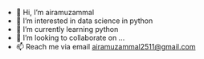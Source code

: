 - 👋 Hi, I’m airamuzammal
- 👀 I’m interested in data science in python
- 🌱 I’m currently learning python
- 💞️ I’m looking to collaborate on ...
- 📫 Reach me via email airamuzammal2511@gmail.com 

<!---
airamuzammal/airamuzammal is a ✨ special ✨ repository because its `README.md` (this file) appears on your GitHub profile.
You can click the Preview link to take a look at your changes.
--->
